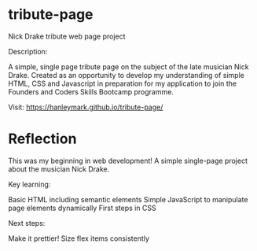 # tribute-page
Nick Drake tribute web page project

Description:

A simple, single page tribute page on the subject of the late musician Nick Drake. Created as an opportunity to develop my understanding of simple HTML, CSS and Javascript in preparation for my application to join the Founders and Coders Skills Bootcamp programme.

Visit: https://hanleymark.github.io/tribute-page/

Reflection
==========

This was my beginning in web development! A simple single-page project about the musician Nick Drake.

Key learning:

Basic HTML including semantic elements
Simple JavaScript to manipulate page elements dynamically
First steps in CSS


Next steps:

Make it prettier!
Size flex items consistently
